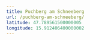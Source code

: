 ```yaml
---
title: Puchberg am Schneeberg
url: /puchberg-am-schneeberg/
latitude: 47.789561500000005
longitude: 15.912406400000002
---
```

